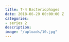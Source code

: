 ```yaml
---
title: T-4 Bacteriophages
date: 2018-06-20 00:00:00 Z
categories:
- series 2
description:
image: "/uploads/10.jpg"
---
```


